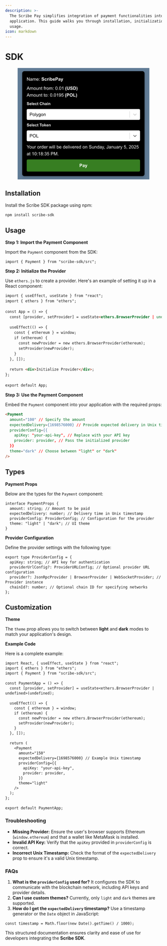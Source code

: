 ```yaml
---
description: >-
  The Scribe Pay simplifies integration of payment functionalities into your
  application. This guide walks you through installation, initialization, and
  usage.
icon: markdown
---
```


# SDK

<figure><img src="../.gitbook/assets/image.png" alt="" width="563"><figcaption></figcaption></figure>

## **Installation**

Install the Scribe SDK package using npm:

```
npm install scribe-sdk
```

## Usage

**Step 1: Import the Payment Component**

Import the `Payment` component from the SDK:

```
import { Payment } from "scribe-sdk/src";
```

**Step 2: Initialize the Provider**

Use `ethers.js` to create a provider. Here's an example of setting it up in a React component:

```html
import { useEffect, useState } from "react";
import { ethers } from "ethers";

const App = () => {
  const [provider, setProvider] = useState<ethers.BrowserProvider | undefined>(undefined);

  useEffect(() => {
    const { ethereum } = window;
    if (ethereum) {
      const newProvider = new ethers.BrowserProvider(ethereum);
      setProvider(newProvider);
    }
  }, []);
  
  return <div>Initialize Provider</div>;
};

export default App;

```

**Step 3: Use the Payment Component**

Embed the `Payment` component into your application with the required props:

```html
<Payment
  amount="100" // Specify the amount
  expectedDelivery={1698576000} // Provide expected delivery in Unix timestamp
  providerConfig={{
    apiKey: "your-api-key", // Replace with your API key
    provider: provider, // Pass the initialized provider
  }}
  theme="dark" // Choose between "light" or "dark"
/>

```

## Types

**Payment Props**

Below are the types for the `Payment` component:

```
interface PaymentProps {
  amount: string; // Amount to be paid
  expectedDelivery: number; // Delivery time in Unix timestamp
  providerConfig: ProviderConfig; // Configuration for the provider
  theme: "light" | "dark"; // UI theme
}

```

**Provider Configuration**

Define the provider settings with the following type:

```
export type ProviderConfig = {
  apiKey: string; // API key for authentication
  providerUrlConfig?: ProviderURLConfig; // Optional provider URL configuration
  provider?: JsonRpcProvider | BrowserProvider | WebSocketProvider; // Provider instance
  chainId?: number; // Optional chain ID for specifying networks
};

```

## **Customization**

**Theme**

The `theme` prop allows you to switch between **light** and **dark** modes to match your application's design.

**Example Code**

Here is a complete example:

```
import React, { useEffect, useState } from "react";
import { ethers } from "ethers";
import { Payment } from "scribe-sdk/src";

const PaymentApp = () => {
  const [provider, setProvider] = useState<ethers.BrowserProvider | undefined>(undefined);

  useEffect(() => {
    const { ethereum } = window;
    if (ethereum) {
      const newProvider = new ethers.BrowserProvider(ethereum);
      setProvider(newProvider);
    }
  }, []);

  return (
    <Payment
      amount="150"
      expectedDelivery={1698576000} // Example Unix timestamp
      providerConfig={{
        apiKey: "your-api-key",
        provider: provider,
      }}
      theme="light"
    />
  );
};

export default PaymentApp;

```

### **Troubleshooting**

* **Missing Provider:** Ensure the user's browser supports Ethereum (`window.ethereum`) and that a wallet like MetaMask is installed.
* **Invalid API Key:** Verify that the `apiKey` provided in `providerConfig` is correct.
* **Incorrect Unix Timestamp:** Check the format of the `expectedDelivery` prop to ensure it's a valid Unix timestamp.

### FAQs



1. **What is the `providerConfig` used for?** It configures the SDK to communicate with the blockchain network, including API keys and provider details.
2. **Can I use custom themes?** Currently, only `light` and `dark` themes are supported.
3. **How do I get the `expectedDelivery` timestamp?** Use a timestamp generator or the `Date` object in JavaScript:



```
const timestamp = Math.floor(new Date().getTime() / 1000);
```

This structured documentation ensures clarity and ease of use for developers integrating the **Scribe SDK**.
